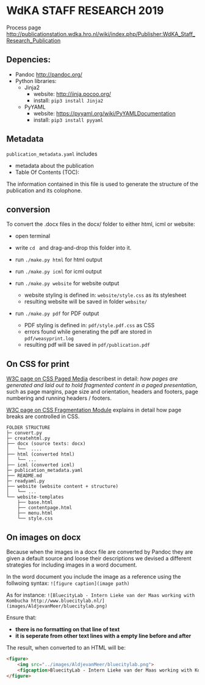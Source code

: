# WdKA STAFF RESEARCH 2019

Process page <http://publicationstation.wdka.hro.nl/wiki/index.php/Publisher:WdKA_Staff_Research_Publication>

## Depencies:
* Pandoc <http://pandoc.org/>
* Python libraries:
    - Jinja2
        + website: http://jinja.pocoo.org/
        + install: `pip3 install Jinja2`
    - PyYAML
        + website: <https://pyyaml.org/wiki/PyYAMLDocumentation>    
        + install: `pip3 install pyyaml`

## Metadata
`publication_metadata.yaml` includes 
* metadata about the publication
*  Table Of Contents (TOC): 

The information contained in this file is used to generate the structure of the publication and its colophone.

## conversion
To convert the .docx files in the docx/ folder to either html, icml or website:

* open terminal
* write `cd ` and drag-and-drop this folder into it.

* run `./make.py html` for html output
* run `./make.py icml` for icml output
* run `./make.py website` for website output
    - website styling is defined in: `website/style.css` as its stylesheet
    - resulting website will be saved in folder `website/` 

* run `./make.py pdf` for PDF output
    - PDF styling is defined in: `pdf/style.pdf.css` as CSS
    - errors found while generating the pdf are stored in `pdf/weasyprint.log`
    - resulting pdf will be saved in `pdf/publication.pdf`


## On CSS for print
[W3C page on CSS Paged Media](https://www.w3.org/TR/css-page-3/) describest in detail: *how pages are generated and laid out to hold fragmented content in a paged presentation*, such as page margins, page size and orientation, headers and footers, page numbering and running headers / footers.

[W3C page on CSS Fragmentation Module](https://www.w3.org/TR/css-break-3/#breaking-controls) explains in detail how page breaks are controlled in CSS.

```
FOLDER STRUCTURE
├─ convert.py
├─ createhtml.py
├── docx (source texts: docx)
│   └──  ....
├── html (converted html)
│   └── ...
├── icml (converted icml)
├─ publication_metadata.yaml
├── README.md
├─ readyaml.py
├── website (website content + structure)
│   └── ...
└── website-templates
    ├── base.html
    ├── contentpage.html
    ├── menu.html
    └── style.css
```

## On images on docx
Because when the images in a docx file are converted by Pandoc they are given a default source and loose their descriptions we devised a different strategies for including images in a word document.

In the word document you include the image as a reference using the follwoing syntax:
`![figure caption](image path)`

As for instance:
`![BluecityLab - Intern Lieke van der Maas working with Kombucha http://www.bluecitylab.nl/](images/AldjevanMeer/bluecitylab.png)`

Ensure that:
* **there is no formatting on that line of text**
* **it is seperate from other text lines with a empty line before and after**

The result, when converted to an HTML will be:
```html
<figure>
    <img src="../images/AldjevanMeer/bluecitylab.png">                  
    <figcaption>BluecityLab - Intern Lieke van der Maas working with Kombucha<a href="http://www.bluecitylab.nl/"><span class="underline">http://www.bluecitylab.nl</span></a>/</figcaption>
</figure>
```